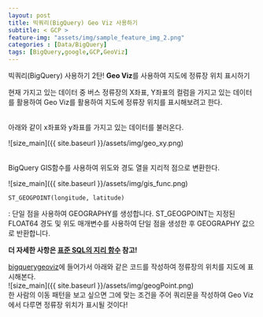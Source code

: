```yaml
---
layout: post
title: 빅쿼리(BigQuery) Geo Viz 사용하기
subtitle: < GCP >
feature-img: "assets/img/sample_feature_img_2.png"
categories : [Data/BigQuery]
tags: [BigQuery,google,GCP,GeoViz]
---
```


빅쿼리(BigQuery) 사용하기 2탄!
**Geo Viz**를 사용하여 지도에 정류장 위치 표시하기

현재 가지고 있는 데이터 중 버스 정류장의 X좌표, Y좌표의 컬럼을 가지고 있는 데이터를 활용하여 Geo Viz를 활용하여 지도에 정류장 위치를 표시해보려고 한다.

<br>
아래와 같이 x좌표와 y좌표를 가지고 있는 데이터를 불러온다.

![size_main]({{ site.baseurl }}/assets/img/geo_xy.png)

<br>
BigQuery GIS함수를 사용하여 위도와 경도 열을 지리적 점으로 변환한다.

![size_main]({{ site.baseurl }}/assets/img/gis_func.png)

```
ST_GEOGPOINT(longitude, latitude)
```
: 단일 점을 사용하여 GEOGRAPHY를 생성합니다. ST_GEOGPOINT는 지정된 FLOAT64 경도 및 위도 매개변수를 사용하여 단일 점을 생성한 후 GEOGRAPHY 값으로 반환합니다.

<b>더 자세한 사항은 [표준 SQL의 지리 함수](https://cloud.google.com/bigquery/docs/reference/standard-sql/geography_functions?hl=ko) 참고!</b>


[bigquerygeoviz](https://bigquerygeoviz.appspot.com/?hl=ko)에 들어가서 아래와 같은 코드를 작성하여 정류장의 위치를 지도에 표시해본다.
<br>
![size_main]({{ site.baseurl }}/assets/img/geogPoint.png)
<br>
한 사람의 이동 패턴을 보고 싶으면 그에 맞는 조건을 주어 쿼리문을 작성하여 Geo Viz에서 다루면 정류장 위치가 표시될 것이다!


